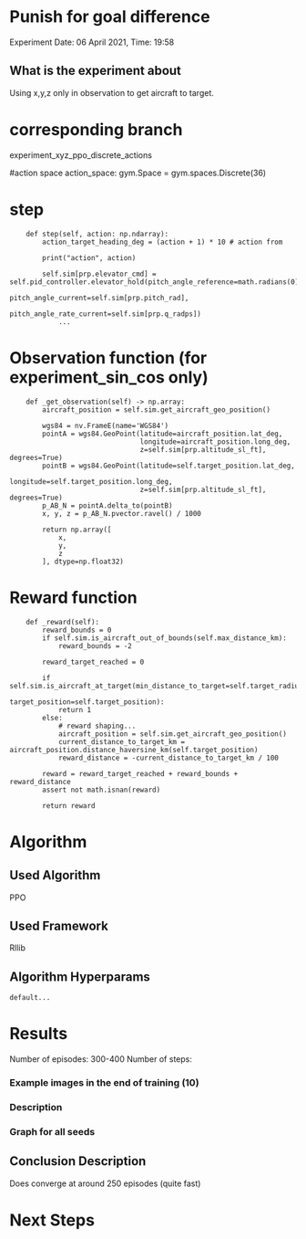 # Punish for goal difference
Experiment Date: 06 April 2021, Time: 19:58
## What is the experiment about
Using x,y,z only in observation to get aircraft to target. 

# corresponding branch
experiment_xyz_ppo_discrete_actions

#action space 
action_space: gym.Space = gym.spaces.Discrete(36)

# step
```
    def step(self, action: np.ndarray):
        action_target_heading_deg = (action + 1) * 10 # action from

        print("action", action)

        self.sim[prp.elevator_cmd] = self.pid_controller.elevator_hold(pitch_angle_reference=math.radians(0),
                                                                       pitch_angle_current=self.sim[prp.pitch_rad],
                                                                       pitch_angle_rate_current=self.sim[prp.q_radps])
            ...
```

# Observation function (for experiment_sin_cos only)
```
    def _get_observation(self) -> np.array:
        aircraft_position = self.sim.get_aircraft_geo_position()

        wgs84 = nv.FrameE(name='WGS84')
        pointA = wgs84.GeoPoint(latitude=aircraft_position.lat_deg,
                                longitude=aircraft_position.long_deg,
                                z=self.sim[prp.altitude_sl_ft], degrees=True)
        pointB = wgs84.GeoPoint(latitude=self.target_position.lat_deg,
                                longitude=self.target_position.long_deg,
                                z=self.sim[prp.altitude_sl_ft], degrees=True)
        p_AB_N = pointA.delta_to(pointB)
        x, y, z = p_AB_N.pvector.ravel() / 1000

        return np.array([
            x,
            y,
            z
        ], dtype=np.float32)
```

# Reward function 
```
    def _reward(self):
        reward_bounds = 0
        if self.sim.is_aircraft_out_of_bounds(self.max_distance_km):
            reward_bounds = -2

        reward_target_reached = 0

        if self.sim.is_aircraft_at_target(min_distance_to_target=self.target_radius_km,
                                          target_position=self.target_position):
            return 1
        else:
            # reward shaping...
            aircraft_position = self.sim.get_aircraft_geo_position()
            current_distance_to_target_km = aircraft_position.distance_haversine_km(self.target_position)
            reward_distance = -current_distance_to_target_km / 100

        reward = reward_target_reached + reward_bounds + reward_distance
        assert not math.isnan(reward)

        return reward
```

# Algorithm
## Used Algorithm
PPO
## Used Framework
Rllib
## Algorithm Hyperparams
```
default...
```

# Results
Number of episodes: 300-400
Number of steps:


### Example images in the end of training (10)

### Description

### Graph for all seeds

## Conclusion Description
Does converge at around 250 episodes (quite fast)
# Next Steps
